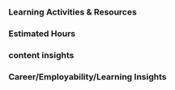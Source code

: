 ### Learning Activities & Resources
### Estimated Hours
### content insights
### Career/Employability/Learning Insights
